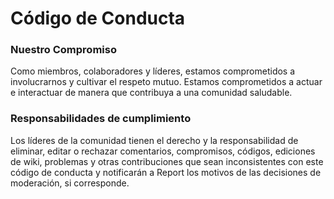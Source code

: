 # Código de Conducta

### Nuestro Compromiso

Como miembros, colaboradores y líderes, estamos comprometidos a involucrarnos y cultivar el respeto mutuo. Estamos comprometidos a actuar e interactuar de manera que contribuya a una comunidad saludable.

### Responsabilidades de cumplimiento

Los líderes de la comunidad tienen el derecho y la responsabilidad de eliminar, editar o rechazar comentarios, compromisos, códigos, ediciones de wiki, problemas y otras contribuciones que sean inconsistentes con este código de conducta y notificarán a Report los motivos de las decisiones de moderación, si corresponde.



